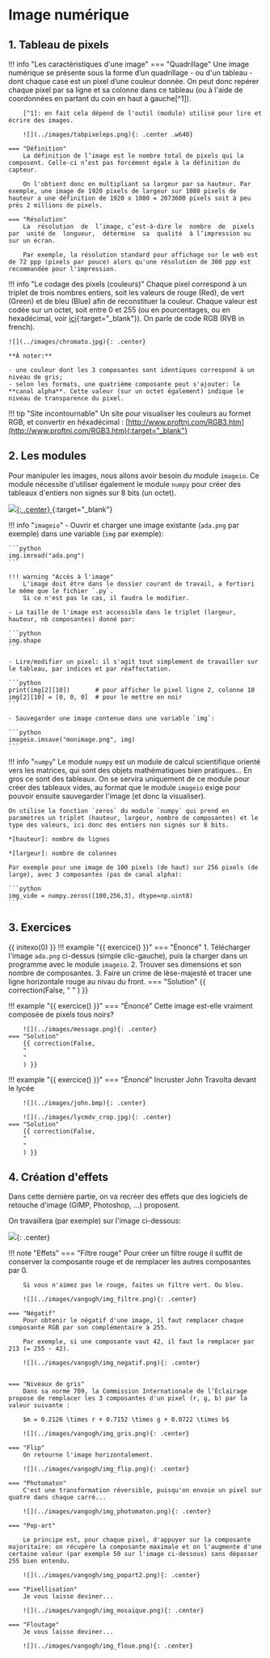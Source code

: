 # Image numérique

## 1. Tableau de pixels

!!! info "Les caractéristiques d'une image"
    === "Quadrillage"
        Une image numérique se présente sous la forme d’un quadrillage - ou d'un tableau - dont chaque case est un pixel d’une couleur donnée. On peut donc repérer chaque pixel par sa ligne et sa colonne dans ce tableau (ou à l'aide de coordonnées en partant du coin en haut à gauche[^1]).
        
        [^1]: en fait cela dépend de l'outil (module) utilisé pour lire et écrire des images.

        ![](../images/tabpixeleps.png){: .center .w640} 
        
    === "Définition"
        La définition de l’image est le nombre total de pixels qui la composent. Celle-ci n’est pas forcément égale à la définition du capteur.
        
        On l'obtient donc en multipliant sa largeur par sa hauteur. Par exemple, une image de 1920 pixels de largeur sur 1080 pixels de hauteur a une définition de 1920 x 1080 = 2073600 pixels soit à peu près 2 millions de pixels.
        
    === "Résolution"
        La  résolution  de  l’image, c’est-à-dire le  nombre  de  pixels  par  unité de  longueur,  détermine  sa  qualité  à l’impression ou sur un écran.

        Par exemple, la résolution standard pour affichage sur le web est de 72 ppp (pixels par pouce) alors qu'une résolution de 300 ppp est recommandée pour l'impression.


!!! info "Le codage des pixels (couleurs)"
    Chaque pixel correspond à un triplet de trois nombres entiers, soit les valeurs de rouge (Red), de vert (Green) et de bleu (Blue) afin de reconstituer la couleur. Chaque valeur est codée sur un octet, soit entre 0 et 255 (ou en pourcentages, ou en hexadécimal, voir [ici](https://fr.wikipedia.org/wiki/Rouge_vert_bleu#Codes_pratiques){:target="_blank"}). On parle de code RGB (RVB in french).

    ![](../images/chromato.jpg){: .center} 

    **À noter:**
    
    - une couleur dont les 3 composantes sont identiques correspond à un niveau de gris;
    - selon les formats, une quatrième composante peut s'ajouter: le **canal alpha**. Cette valeur (sur un octet également) indique le niveau de transparence du pixel.

!!! tip "Site incontournable"
    Un site pour visualiser les couleurs au formet RGB, et convertir en héxadécimal : [http://www.proftnj.com/RGB3.htm](http://www.proftnj.com/RGB3.htm){:target="_blank"}  

## 2. Les modules

Pour manipuler les images, nous allons avoir besoin du module `imageio`. Ce module nécessite d'utiliser également le module `numpy` pour créer des tableaux d'entiers non signés sur 8 bits (un octet).

[![](../images/ada.png){: .center} ](../images/ada.png){:target="_blank"} 


!!! info "`imageio`"
    - Ouvrir et charger une image existante (`ada.png` par exemple)  dans une variable (`img` par exemple):

    ```python
    img.imread("ada.png")
    ```

    !!! warning "Accès à l'image"
        L'image doit être dans le dossier courant de travail, a fortiori le même que le fichier `.py`.
        Si ce n'est pas le cas, il faudra le modifier.
    
    - La taille de l'image est accessible dans le triplet (largeur, hauteur, nb composantes) donné par:

    ```python
    img.shape
    ```
    
    - Lire/modifier un pixel: il s'agit tout simplement de travailler sur le tableau, par indices et par réaffectation.

    ```python
    print(img[2][10])       # pour afficher le pixel ligne 2, colonne 10
    img[2][10] = [0, 0, 0]  # pour le mettre en noir
    ```
    
    - Sauvegarder une image contenue dans une variable `img`:

    ```python 
    imageio.imsave("monimage.png", img)
    ```
    

!!! info "`numpy`"
    Le module `numpy` est un module de calcul scientifique orienté vers les matrices, qui sont des objets mathématiques bien pratiques... En gros ce sont des tableaux.
    On se servira uniquement de ce module pour créer des tableaux vides, au format que le module `imageio` exige pour pouvoir ensuite sauvegarder l'image (et donc la visualiser).

    On utilise la fonction `zeros` du module `numpy` qui prend en paramètres un triplet (hauteur, largeur, nombre de composantes) et le type des valeurs, ici donc des entiers non signés sur 8 bits.

    *[hauteur]: nombre de lignes

    *[largeur]: nombre de colonnes

    Par exemple pour une image de 100 pixels (de haut) sur 256 pixels (de large), avec 3 composantes (pas de canal alpha):

    ```python 
    img_vide = numpy.zeros([100,256,3], dtype=np.uint8)
    ```
    
## 3. Exercices

{{ initexo(0) }}
!!! example "{{ exercice() }}"
    === "Énoncé" 
        1. Télécharger l'image `ada.png` ci-dessus (simple clic-gauche), puis la charger dans un programme avec le module `imageio`.
        2. Trouver ses dimensions et son nombre de composantes.
        3. Faire un crime de lèse-majesté et tracer une ligne horizontale rouge au nivau du front.
    === "Solution" 
        {{ correction(False, 
        "
        "
        ) }}

!!! example "{{ exercice() }}"
    === "Énoncé" 
        Cette image est-elle vraiment composée de pixels tous noirs?

        ![](../images/message.png){: .center}
    === "Solution" 
        {{ correction(False, 
        "
        "
        ) }}


!!! example "{{ exercice() }}"
    === "Énoncé" 
        Incruster John Travolta devant le lycée

        ![](../images/john.bmp){: .center} 

        ![](../images/lycmdv_crop.jpg){: .center} 
    === "Solution" 
        {{ correction(False, 
        "
        "
        ) }}


## 4. Création d'effets 

Dans cette dernière partie, on va recréer des effets que des logiciels de retouche d'image (GIMP, Photoshop, ...) proposent.

On travaillera (par exemple) sur l'image ci-dessous:

![](../images/vangogh/VanGogh_Arles.png){: .center} 

!!! note "Effets"
    === "Filtre rouge"
        Pour créer un filtre rouge il suffit de conserver la composante rouge et de remplacer les autres composantes par 0.

        Si vous n'aimez pas le rouge, faites un filtre vert. Ou bleu.

        ![](../images/vangogh/img_filtre.png){: .center} 

    === "Négatif"
        Pour obtenir le négatif d'une image, il faut remplacer chaque composante RGB par son complémentaire à 255.
        
        Par exemple, si une composante vaut 42, il faut la remplacer par 213 (= 255 - 42).

        ![](../images/vangogh/img_negatif.png){: .center} 


    === "Niveaux de gris"
        Dans sa norme 709, la Commission Internationale de l’Éclairage propose de remplacer les 3 composantes d'un pixel (r, g, b) par la valeur suivante :
        
        $m = 0.2126 \times r + 0.7152 \times g + 0.0722 \times b$

        ![](../images/vangogh/img_gris.png){: .center} 

    === "Flip"
        On retourne l'image horizontalement.

        ![](../images/vangogh/img_flip.png){: .center} 

    === "Photomaton"
        C'est une transformation réversible, puisqu'on envoie un pixel sur quatre dans chaque carré...

        ![](../images/vangogh/img_photomaton.png){: .center} 

    === "Pop-art"

        Le principe est, pour chaque pixel, d'appuyer sur la composante majoritaire: on récupère la composante maximale et on l'augmente d'une certaine valeur (par exemple 50 sur l'image ci-dessous) sans dépasser 255 bien entendu.

        ![](../images/vangogh/img_popart2.png){: .center} 

    === "Pixellisation"
        Je vous laisse deviner...

        ![](../images/vangogh/img_mosaique.png){: .center} 

    === "Floutage" 
        Je vous laisse deviner...

        ![](../images/vangogh/img_floue.png){: .center} 


        